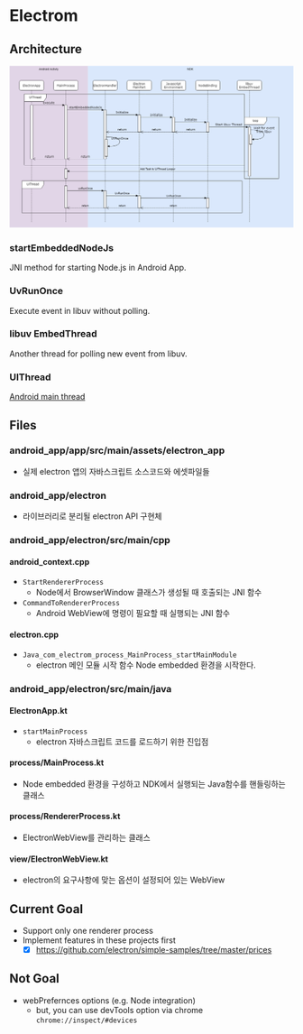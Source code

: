 # Electrom
## Architecture
![architecture](./assets/architecture1.png)

### startEmbeddedNodeJs
JNI method for starting Node.js in Android App.

### UvRunOnce
Execute event in libuv without polling.

### libuv EmbedThread
Another thread for polling new event from libuv.

### UIThread
[Android main thread](https://developer.android.com/reference/android/app/Activity?hl=ko#runOnUiThread(java.lang.Runnable))

## Files

### android_app/app/src/main/assets/electron_app
- 실제 electron 앱의 자바스크립트 소스코드와 에셋파일들

### android_app/electron
- 라이브러리로 분리될 electron API 구현체

### android_app/electron/src/main/cpp
#### android_context.cpp
- `StartRendererProcess`
    - Node에서 BrowserWindow 클래스가 생성될 때 호출되는 JNI 함수
- `CommandToRendererProcess`
    - Android WebView에 명령이 필요할 때 실행되는 JNI 함수

#### electron.cpp
- `Java_com_electrom_process_MainProcess_startMainModule`
    - electron 메인 모듈 시작 함수 Node embedded 환경을 시작한다.

### android_app/electron/src/main/java
#### ElectronApp.kt
- `startMainProcess`
    - electron 자바스크립트 코드를 로드하기 위한 진입점

#### process/MainProcess.kt
- Node embedded 환경을 구성하고 NDK에서 실행되는 Java함수를 핸들링하는 클래스

#### process/RendererProcess.kt
- ElectronWebView를 관리하는 클래스

#### view/ElectronWebView.kt
- electron의 요구사항에 맞는 옵션이 설정되어 있는 WebView

## Current Goal
- Support only one renderer process
- Implement features in these projects first
    - [x] https://github.com/electron/simple-samples/tree/master/prices

## Not Goal
- webPrefernces options (e.g. Node integration)
    - but, you can use devTools option via chrome `chrome://inspect/#devices`
